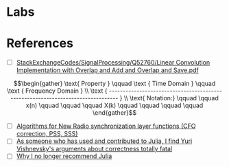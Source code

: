 # Labs

# References

- [ ] [StackExchangeCodes/SignalProcessing/Q52760/Linear Convolution Implementation with Overlap and Add and Overlap and Save.pdf](https://github.com/RoyiAvital/StackExchangeCodes/blob/master/SignalProcessing/Q52760/Linear%20Convolution%20Implementation%20with%20Overlap%20and%20Add%20and%20Overlap%20and%20Save.pdf)

```math
\begin{gather}
\text{ Property } \qquad \text { Time Domain } \qquad \text { Frequency Domain }
\\
\text { -------------------------------------------------------------------------------- }
\\
\text{ Notation:} \qquad \qquad x(n) \qquad \qquad \qquad X(k) \qquad \qquad \qquad \qquad 

\end{gather}
```

- [ ] [Algorithms for New Radio synchronization layer functions (CFO correction, PSS, SSS)](https://webthesis.biblio.polito.it/15907/1/tesi.pdf)
- [ ] [As someone who has used and contributed to Julia, I find Yuri Vishnevsky's arguments about correctness totally fatal](https://news.ycombinator.com/item?id=33902437)
- [ ] [Why I no longer recommend Julia](https://yuri.is/not-julia/)
